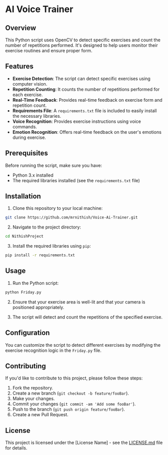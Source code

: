 
# AI Voice Trainer

## Overview

This Python script uses OpenCV to detect specific exercises and count the number of repetitions performed. It's designed to help users monitor their exercise routines and ensure proper form.

## Features

- **Exercise Detection**: The script can detect specific exercises using computer vision.
- **Repetition Counting**: It counts the number of repetitions performed for each exercise.
- **Real-Time Feedback**: Provides real-time feedback on exercise form and repetition count.
- **Requirements File**: A `requirements.txt` file is included to easily install the necessary libraries.
- **Voice Recognition**: Provides exercise instructions using voice commands.
- **Emotion Recognition**: Offers real-time feedback on the user's emotions during exercise.

## Prerequisites

Before running the script, make sure you have:

- Python 3.x installed
- The required libraries installed (see the `requirements.txt` file)

## Installation

1. Clone this repository to your local machine:

```bash
git clone https://github.com/mrnithish/Voice-Ai-Trainer.git
```

2. Navigate to the project directory:

```bash
cd NithishProject
```

3. Install the required libraries using `pip`:

```bash
pip install -r requirements.txt
```

## Usage

1. Run the Python script:

```bash
python Friday.py
```

2. Ensure that your exercise area is well-lit and that your camera is positioned appropriately.

3. The script will detect and count the repetitions of the specified exercise.

## Configuration

You can customize the script to detect different exercises by modifying the exercise recognition logic in the `Friday.py` file.

## Contributing

If you'd like to contribute to this project, please follow these steps:

1. Fork the repository.
2. Create a new branch (`git checkout -b feature/fooBar`).
3. Make your changes.
4. Commit your changes (`git commit -am 'Add some fooBar'`).
5. Push to the branch (`git push origin feature/fooBar`).
6. Create a new Pull Request.

## License

This project is licensed under the [License Name] - see the [LICENSE.md](LICENSE.md) file for details.

